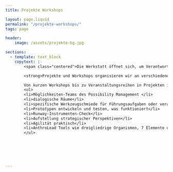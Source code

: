 ```yaml
---
title: Projekte Workshops

layout: page.liquid
permalink: "/projekte-workshops/"
tags: page

header: 
    image: /assets/projekte-bg.jpg

sections:
  - template: text_block
    copytext: |-
        <span class="centered">Die Werkstatt öffnet sich, um Verantwortung und Führung in praktischen Anwender-Treffen erlebend zu vertiefen. </span>

        <strong>Projekte und Workshops organisieren wir an verschiedenen Orten – auch als In-House-Training. </strong

        Von kurzen Workshops bis zu Veranstaltungsreihen in Projekten individueller Entwicklung und Organisationsentwicklung – wir bieten eine Palette von Angeboten als 
        <ul>
        <li>Möglichkeiten-Teams des Possibility Management </li>
        <li>dialogische Räume</li>
        <li>spezifische Werkzeugschmiede für Führungsaufgaben oder verantwortliche 	Rollen </li>
        <li>Prototypen entwickeln und testen, was funktioniert</li>
        <li>Runway-Instrumenten-Check</li>
        <li>Aufstellung strategischer Perspektiven</li>
        <li>Agilität praktisch</li>
        <li>AnthroLead Tools wie dreigliedrige Organismen, 7 Elemente der Organisation, 	12 Qualitäten.</li>
        </ul>
        
        
        
        
        

---
```


